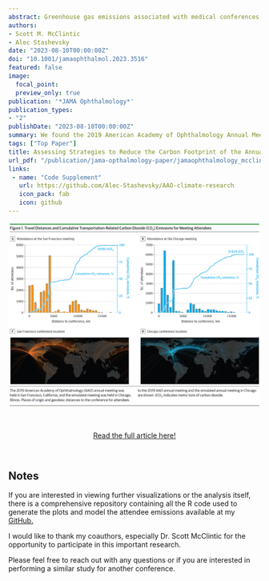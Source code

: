 ```yaml
---
abstract: Greenhouse gas emissions associated with medical conferences have been associated with climate change, and the effects of climate change have been associated with an increased incidence of ophthalmic diseases. Identifying practical strategies associated with reducing these emissions may be warranted. To assess greenhouse gas emissions associated with in-person and virtual meetings of the American Academy of Ophthalmology (AAO) and to conduct mitigation analyses to suggest strategies to reduce future emissions. Quality improvement study in which attendee and conference data were used to estimate emissions from in-person (October 12 to October 15, 2019, San Francisco, California) and virtual (November 13 to November 15, 2020) AAO annual meetings for 35,104 attendees. The data were also used to perform mitigation analyses to assess whether meeting format alterations could be used to reduce future emissions. Data were analyzed from December 21, 2021, to April 18, 2022. Attendance at a selected meeting. Total attendance was 23,190 participants in 2019 and 11,914 participants in 2020. Greenhouse gas emissions produced by the in-person meeting were estimated by calculating the equivalent metric tons of carbon dioxide (CO<sub>2</sub>) associated with attendee transportation, attendee accommodations, and the conference venue. Emissions produced by the virtual meeting were estimated by calculating the equivalent metric tons of CO<sub>2</sub> associated with attendees’ computer use, network data transfer, and video-conferencing server use. Mitigation analyses simulated the association of changing the meeting location and format with reductions in emissions. In this analysis, the 2019 in-person meeting produced 39,910 metric tons of CO<sub>2</sub> (1.73 metric tons of CO<sub>2</sub> per capita), and the 2020 virtual meeting produced 38.6 metric tons of CO<sub>2</sub> (0.003 metric tons of CO<sub>2</sub> per capita). Mitigation analyses showed that holding a single in-person meeting in Chicago, Illinois, rather than San Francisco, California, could be associated with transportation-related emissions reductions of 19% (emissions for the San Francisco meeting, 38,993 metric tons of CO<sub>2</sub>; for the Chicago meeting, 31,616 metric tons of CO<sub>2</sub>). Holding multiple in-person meetings in separate regions could be associated with transportation-related emissions reductions of as much as 38% (emissions for the San Francisco meeting, 38,993 metric tons of CO<sub>2</sub>; for multiple meeting scenario 2, 24,165 metric tons of CO<sub>2</sub>). This study found that the AAO’s 2019 in-person meeting was associated with substantially higher greenhouse gas emissions compared with the 2020 virtual meeting, primarily due to transportation-related emissions. Increasing the proportion of virtual participants, holding the meeting in locations chosen to minimize transportation-related emissions, or offering multiple regional meeting locations may reduce the carbon footprint of future meetings.
authors:
- Scott M. McClintic
- Alec Stashevsky
date: "2023-08-10T00:00:00Z"
doi: "10.1001/jamaophthalmol.2023.3516"
featured: false
image:
  focal_point:
  preview_only: true
publication: '*JAMA Ophthalmology*'
publication_types:
- "2"
publishDate: "2023-08-10T00:00:00Z"
summary: We found the 2019 American Academy of Ophthalmology Annual Meeting was estimated to emit more carbon than what is used to power over 5000 homes in a year. Our research looks at various strategies and finds simply holding the meeting in a different location could reduce it by as much as 19%, other formats may cut it by 38%.
tags: ["Top Paper"]
title: Assessing Strategies to Reduce the Carbon Footprint of the Annual Meeting of the American Academy of Ophthalmology
url_pdf: "/publication/jama-opthalmology-paper/jamaophthalmology_mcclintic_2023_oi_230045_1690483055.50535.pdf"
links:
 - name: "Code Supplement"
   url: https://github.com/Alec-Stashevsky/AAO-climate-research
   icon_pack: fab
   icon: github
---
```


![](featured.png)

<br>

<a href="https://doi.org/10.1001/jamaophthalmol.2023.3516"><p style="text-align:center">Read the full article here!</p></a>


<br>

## Notes

If you are interested in viewing further visualizations or the analysis itself, there is a comprehensive repository containing all the R code used to generate the plots and model the attendee emissions available at my [GitHub.](https://github.com/Alec-Stashevsky/AAO-climate-research)

I would like to thank my coauthors, especially Dr. Scott McClintic for the opportunity to participate in this important research.

Please feel free to reach out with any questions or if you are interested in performing a similar study for another conference. 
